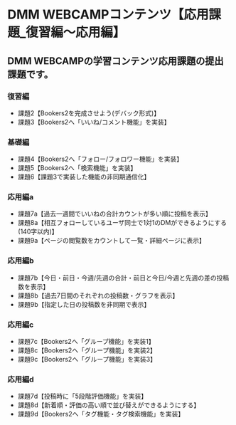 # DMM WEBCAMPコンテンツ【応用課題_復習編〜応用編】
## DMM WEBCAMPの学習コンテンツ応用課題の提出課題です。

### 復習編
- 課題2【Bookers2を完成させよう(デバック形式)】
- 課題3【Bookers2へ「いいね/コメント機能」を実装】

### 基礎編
- 課題4【Bookers2へ「フォロー/フォロワー機能」を実装】
- 課題5【Bookers2へ「検索機能」を実装】
- 課題6【課題3で実装した機能の非同期通信化】

### 応用編a
- 課題7a【過去一週間でいいねの合計カウントが多い順に投稿を表示】
- 課題8a【相互フォローしているユーザ同士で1対1のDMができるようにする(140字以内)】
- 課題9a【ページの閲覧数をカウントして一覧・詳細ページに表示】

### 応用編b
- 課題7b【今日・前日・今週/先週の合計・前日と今日/今週と先週の差の投稿数を表示】
- 課題8b【過去7日間のそれぞれの投稿数・グラフを表示】
- 課題9b【指定した日の投稿数を非同期で表示】

### 応用編c
- 課題7c【Bookers2へ「グループ機能」を実装1】
- 課題8c【Bookers2へ「グループ機能」を実装2】
- 課題9c【Bookers2へ「グループ機能」を実装3】

### 応用編d
- 課題7d【投稿時に「5段階評価機能」を実装】
- 課題8d【新着順・評価の高い順で並び替えができるようにする】
- 課題9d【Bookers2へ「タグ機能・タグ検索機能」を実装】
